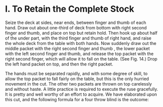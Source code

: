 # I. To Retain the Complete Stock

Seize the deck at sides, near ends, between finger and thumb of each hand. Draw out about one-third of deck from bottom with right second finger and thumb, and place on top but retain hold. Then hook up about half of the under part, with the third finger and thumb of right hand, and raise the whole deck from the table with both hands. Now suddenly draw out the middle packet with the right second finger and thumb , the lower packet with the left second finger and thumb, and release the top packet with the right second finger, which will allow it to fall on the table. (See Fig. 14.) Drop the left hand packet on top, and then the right packet.

The hands must be separated rapidly, and with some degree of skill, to allow the top packet to fall fairly on the table, but this is the only hurried movement in the cut. The other two packets are thrown on top carelessly and without haste. A little practice is required to execute the ruse gracefully. It is pretty and well worthy of an effort to acquire. We have elaborated upon this cut, and the following formula for a four throw blind is the outcome:
